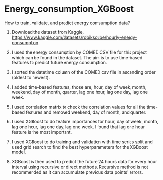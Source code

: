 # Energy_consumption_XGBoost

How to train, validate, and predict energy comsumption data?

1. Download the dataset from Kaggle, https://www.kaggle.com/datasets/robikscube/hourly-energy-consumption

2. I used the energy consumption by COMED CSV file for this project which can be found in the dataset. The aim is to use time-based features to predict future energy consumption.

3. I sorted the datetime column of the COMED csv file in ascending order (oldest to newest).

4. I added time-based features, those are, hour, day of week, month, weekend, day of month, quarter, lag one hour, lag one day, lag one week.

5. I used correlation matrix to check the correlation values for all the time-based features and removed weekend, day of month, and quarter.

6. I used XGBoost to do feature importances for hour, day of week, month, lag one hour, lag one day, lag one week. I found that lag one hour feature is the most important.

7. I used XGBoost to do training and validation with time series split and used grid search to find the best hyperparameters for the XGBoost model.

8. XGBoost is then used to predict the future 24 hours data for every hour interval using recursive or direct methods. Recursive method is not recommended as it can accumulate previous data points' errors.
